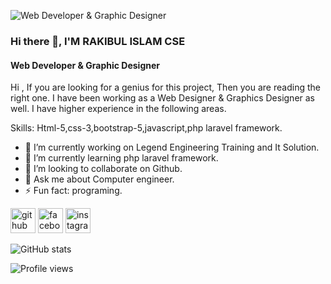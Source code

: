  ![Web Developer & Graphic Designer](https://scontent.fdac149-1.fna.fbcdn.net/v/t39.30808-6/268989679_455320946053657_1390728160144638743_n.jpg?_nc_cat=106&ccb=1-5&_nc_sid=e3f864&_nc_eui2=AeHRgZtBNBiXaf6aaVk0tIyJtKuxCJmt8SS0q7EIma3xJB0kNyfbvHJgfMAry-_tKU0g2M0ifIc_vPsrie-jCSQB&_nc_ohc=akG9Tefkes0AX8GbUXi&_nc_ht=scontent.fdac149-1.fna&oh=00_AT9-PnH7aPcYgOt_1PVr-XbL_8uNpCppzgWf69ZonfYT2g&oe=622F2ED4)
### Hi there 👋, I'M RAKIBUL ISLAM CSE
#### Web Developer & Graphic Designer


Hi , If you are looking for a genius for this project, Then you are reading the right one. I have been working as a Web Designer & Graphics Designer as well. I have higher experience in the following areas.

Skills: Html-5,css-3,bootstrap-5,javascript,php laravel framework.

- 🔭 I’m currently working on Legend Engineering Training and It Solution. 
- 🌱 I’m currently learning php laravel framework. 
- 👯 I’m looking to collaborate on Github. 
- 💬 Ask me about Computer engineer. 
- ⚡ Fun fact: programing. 


[<img src='https://cdn.jsdelivr.net/npm/simple-icons@3.0.1/icons/github.svg' alt='github' height='40'>](https://github.com/rakibulislamcse5)  [<img src='https://cdn.jsdelivr.net/npm/simple-icons@3.0.1/icons/facebook.svg' alt='facebook' height='40'>](https://www.facebook.com/https://www.facebook.com/profile.php?id=100047272655881)  [<img src='https://cdn.jsdelivr.net/npm/simple-icons@3.0.1/icons/instagram.svg' alt='instagram' height='40'>](https://www.instagram.com/https://www.instagram.com/rakibulhridoy52//)  

![GitHub stats](https://github-readme-stats.vercel.app/api?username=rakibulislamcse5&show_icons=true)  

![Profile views](https://gpvc.arturio.dev/rakibulislamcse5)  
